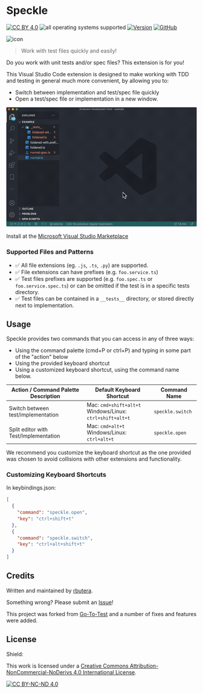 # Speckle

[![CC BY 4.0][cc-by-shield]][cc-by-nc-nd] ![all operating systems supported](https://img.shields.io/badge/os-windows%20%7C%20macos%20%7C%20linux-yellowgreen) [![Version](https://img.shields.io/github/package-json/version/rbutera/vscode-speckle.svg?style=social)](https://github.com/rbutera/vscode-speckle.svg) [![GitHub](https://img.shields.io/github/stars/rbutera/vscode-speckle.svg?style=social)](https://github.com/rbutera/vscode-speckle)

![icon](https://github.com/rbutera/vscode-speckle/raw/master/assets/icon/icon-with-background@0.5x.png)

> Work with test files quickly and easily!

Do you work with unit tests and/or spec files? This extension is for you!

This Visual Studio Code extension is designed to make working with TDD and testing in general much more convenient, by allowing you to:

- Switch between implementation and test/spec file quickly
- Open a test/spec file or implementation in a new window.

![Demonstration Gif](./assets/speckle-preview.gif)

Install at the [Microsoft Visual Studio Marketplace](https://marketplace.visualstudio.com/items?itemName=rbutera.speckle)

### Supported Files and Patterns

- ✅️ All file extensions (eg. `.js`, `.ts`, `.py`) are supported.
- ✅️ File extensions can have prefixes (e.g. `foo.service.ts`)
- ✅️ Test files prefixes are supported (e.g. `foo.spec.ts` or `foo.service.spec.ts`) or can be omitted if the test is in a specific tests directory.
- ✅️ Test files can be contained in a `__tests__` directory, or stored directly next to implementation.

## Usage

Speckle provides two commands that you can access in any of three ways:

- Using the command palette (cmd+P or ctrl+P) and typing in some part of the "action" below
- Using the provided keyboard shortcut
- Using a customized keyboard shortcut, using the command name below.

| Action / Command Palette Description  | Default Keyboard Shortcut                                       | Command Name     |
| ------------------------------------- | --------------------------------------------------------------- | ---------------- |
| Switch between test/implementation    | Mac: `cmd+shift+alt+t` <br /> Windows/Linux: `ctrl+shift+alt+t` | `speckle.switch` |
| Split editor with Test/Implementation | Mac: `cmd+alt+t` <br /> Windows/Linux: `ctrl+alt+t`             | `speckle.open`   |

We recommend you customize the keyboard shortcut as the one provided was chosen to avoid collisions with other extensions and functionality.

### Customizing Keyboard Shortcuts

In keybindings.json:

```json
[
  {
    "command": "speckle.open",
    "key": "ctrl+shift+t"
  },
  {
    "command": "speckle.switch",
    "key": "ctrl+alt+shift+t"
  }
]
```

## Credits

Written and maintained by [rbutera](https://github.com/rbutera).

Something wrong? Please submit an [Issue](https://github.com/rbutera/vscode-speckle/issues/new)!

This project was forked from [Go-To-Test](https://github.com/futantan/go-to-test) and a number of fixes and features were added.

## License

Shield:

This work is licensed under a
[Creative Commons Attribution-NonCommercial-NoDerivs 4.0 International License][cc-by-nc-nd].

[![CC BY-NC-ND 4.0][cc-by-image]][cc-by-nc-nd]

[cc-by-nc-nd]: http://creativecommons.org/licenses/by-nc-nd/4.0/
[cc-by-image]: https://i.creativecommons.org/l/by-nc-nd/4.0/88x31.png
[cc-by-shield]: https://img.shields.io/badge/license-CC--BY--NC--ND%204.0-orange.svg?style=flat-square
